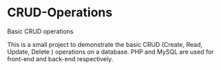 # CRUD-Operations
Basic CRUD operations

This is a small project to demonstrate the basic CRUD (Create, Read, Update, Delete ) operations on a database.
PHP and MySQL are used for front-end and back-end respectively.
